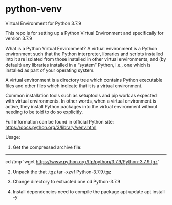 # python-venv
Virtual Environment for Python 3.7.9


This repo is for setting up a Python Virtual Environment
and specifically for version 3.7.9


What is a Python Virtual Environment?
A virtual environment is a Python environment such that the Python interpreter, libraries and scripts installed into it are isolated from those installed in other virtual environments, and (by default) any libraries installed in a “system” Python, i.e., one which is installed as part of your operating system.

A virtual environment is a directory tree which contains Python executable files and other files which indicate that it is a virtual environment.

Common installation tools such as setuptools and pip work as expected with virtual environments. In other words, when a virtual environment is active, they install Python packages into the virtual environment without needing to be told to do so explicitly.

Full information can be found in official Python site:
https://docs.python.org/3/library/venv.html


Usage:
1. Get the compressed archive file:
---
cd /tmp
'wget https://www.python.org/ftp/python/3.7.9/Python-3.7.9.tgz'

2. Unpack the that .tgz 
tar -xzvf Python-3.7.9.tgz

3. Change directory to extracted one
cd Python-3.7.9

4. Install dependencies need to compile the package
apt update
apt install -y 
